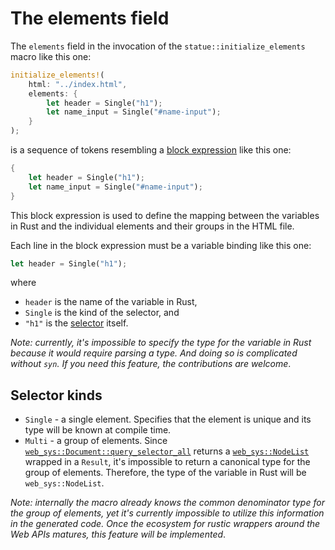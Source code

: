 # The elements field

The `elements` field in the invocation of the `statue::initialize_elements` macro like this one:

```rust
initialize_elements!(
    html: "../index.html",
    elements: {
        let header = Single("h1");
        let name_input = Single("#name-input");
    }
);
```

is a sequence of tokens resembling a [block expression](https://doc.rust-lang.org/reference/expressions/block-expr.html) like this one:

```rust
{
    let header = Single("h1");
    let name_input = Single("#name-input");
}
```

This block expression is used to define the mapping between the variables in Rust and the individual elements and their groups in the HTML file.

Each line in the block expression must be a variable binding like this one:

```rust
let header = Single("h1");
```

where

* `header` is the name of the variable in Rust,
* `Single` is the kind of the selector, and
* `"h1"` is the [selector](https://www.w3schools.com/cssref/css_selectors.php) itself.

*Note: currently, it's impossible to specify the type for the variable in Rust because it would require parsing a type. And doing so is complicated without `syn`. If you need this feature, the contributions are welcome*.

## Selector kinds

* `Single` - a single element. Specifies that the element is unique and its type will be known at compile time.
* `Multi` - a group of elements. Since [`web_sys::Document::query_selector_all`](https://rustwasm.github.io/wasm-bindgen/api/web_sys/struct.Document.html#method.query_selector_all) returns a [`web_sys::NodeList`](https://rustwasm.github.io/wasm-bindgen/api/web_sys/struct.NodeList.html) wrapped in a `Result`, it's impossible to return a canonical type for the group of elements. Therefore, the type of the variable in Rust will be `web_sys::NodeList`.

*Note: internally the macro already knows the common denominator type for the group of elements, yet it's currently impossible to utilize this information in the generated code. Once the ecosystem for rustic wrappers around the Web APIs matures, this feature will be implemented*.
